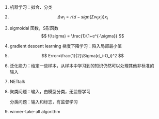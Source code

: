 1. 机器学习：拟合、分类

2. $$
   \Delta w_i = r (d - sign(\Sigma w_ix_i))x_i
   $$

3. sigmoidal 函数，S形函数
   $$
   f(\sigma) = \frac{1}{1+e^{-\sigma}}
   $$
   
4. gradient descent learning 梯度下降学习：陷入局部最小值

5. $$
   Error=\frac{1}{2}\Sigma(d_i-O_i)^2
   $$

6. 泛化能力：给定一些样本，从样本中学习到的知识仍然可以处理其他非标准的输入

7. NETtalk

8. 聚类问题：输入，由模型分类，无监督学习

   分类问题：输入和标志，有监督学习

9. winner-take-all algorithm



